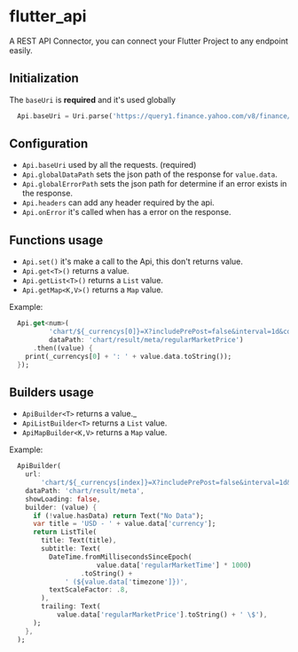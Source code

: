 # flutter_api

A REST API Connector, you can connect your Flutter Project to any endpoint easily.


## Initialization 

The `baseUri` is **required** and it's used globally

```dart
  Api.baseUri = Uri.parse('https://query1.finance.yahoo.com/v8/finance/');
```


## Configuration

* `Api.baseUri` used by all the requests. (required)
* `Api.globalDataPath` sets the json path of the response for `value.data`.
* `Api.globalErrorPath` sets the json path for determine if an error exists in the response.
* `Api.headers` can add any header required by the api.
* `Api.onError` it's called when has a error on the response.


## Functions usage

* `Api.set()` it's make a call to the Api, this don't returns value.
* `Api.get<T>()` returns a value.
* `Api.getList<T>()` returns a `List` value.
* `Api.getMap<K,V>()` returns a `Map` value.

Example:
```dart
  Api.get<num>(
          'chart/${_currencys[0]}=X?includePrePost=false&interval=1d&corsDomain=finance.yahoo.com&.tsrc=finance',
          dataPath: 'chart/result/meta/regularMarketPrice')
      .then((value) {
    print(_currencys[0] + ': ' + value.data.toString());
  });
```


## Builders usage

* `ApiBuilder<T>` returns a value._
* `ApiListBuilder<T>` returns a `List` value.
* `ApiMapBuilder<K,V>` returns a `Map` value.

Example:
```dart
  ApiBuilder(
    url:
        'chart/${_currencys[index]}=X?includePrePost=false&interval=1d&corsDomain=finance.yahoo.com&.tsrc=finance',
    dataPath: 'chart/result/meta',
    showLoading: false,
    builder: (value) {
      if (!value.hasData) return Text("No Data");
      var title = 'USD - ' + value.data['currency'];
      return ListTile(
        title: Text(title),
        subtitle: Text(
          DateTime.fromMillisecondsSinceEpoch(
                      value.data['regularMarketTime'] * 1000)
                  .toString() +
              ' (${value.data['timezone']})',
          textScaleFactor: .8,
        ),
        trailing: Text(
            value.data['regularMarketPrice'].toString() + ' \$'),
      );
    },
  );
```